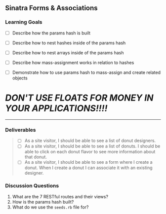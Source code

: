 ## Sinatra Forms & Associations

### Learning Goals

* [ ] Describe how the params hash is built
* [ ] Describe how to nest hashes inside of the params hash
* [ ] Describe how to nest arrays inside of the params hash
* [ ] Describe how mass-assignment works in relation to hashes
* [ ] Demonstrate how to use params hash to mass-assign and create related objects


# _**DON'T USE FLOATS FOR MONEY IN YOUR APPLICATIONS!!!!**_

---
### Deliverables


> * [ ] As a site visitor, I should be able to see a list of donut designers.  
> * [ ] As a site visitor, I should be able to see a list of donuts. I should be able to click on each donut flavor to see more information about that donut.  
> * [ ] As a site visitor, I should be able to see a form where I create a donut. When I create a donut I can associate it with an existing designer.

### Discussion Questions

1. What are the 7 RESTful routes and their views?
2. How is the params hash built?
3. What do we use the `seeds.rb` file for?
